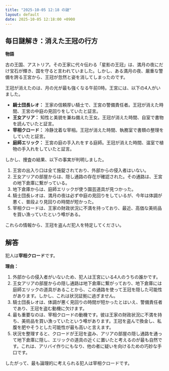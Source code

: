 ```yaml
---
title: "2025-10-05 12:18 の謎"
layout: default
date: 2025-10-05 12:18:00 +0900
---
```

## 毎日謎解き：消えた王冠の行方

**物語**

古の王国、アストリア。その王家に代々伝わる「星影の王冠」は、満月の夜にだけ宝石が輝き、国を守ると言われていました。しかし、ある満月の夜、厳重な警備を誇る王宮から、王冠が忽然と姿を消してしまったのです。

王冠が消えたのは、月の光が最も強くなる午前0時。王宮には、以下の4人がいました。

*   **騎士団長レオ：** 王家の信頼厚い騎士で、王宮の警備責任者。王冠が消えた時間、王宮の中庭の見回りをしていたと証言。
*   **王女アリア：** 知性と美貌を兼ね備えた王女。王冠が消えた時間、自室で書物を読んでいたと証言。
*   **宰相クロード：** 冷静沈着な宰相。王冠が消えた時間、執務室で書類の整理をしていたと証言。
*   **庭師エリック：** 王宮の庭の手入れをする庭師。王冠が消えた時間、温室で植物の手入れをしていたと証言。

しかし、捜査の結果、以下の事実が判明しました。

1.  王宮の出入り口は全て施錠されており、外部からの侵入者はいない。
2.  王女アリアの部屋からは、隠し通路の存在が確認された。その通路は、王宮の地下倉庫に繋がっている。
3.  地下倉庫からは、庭師エリックが使う園芸道具が見つかった。
4.  騎士団長レオは、満月の夜は必ず中庭の見回りをしているが、今年は体調が悪く、普段より見回りの時間が短かった。
5.  宰相クロードは、王家の財政状況に不満を持っており、最近、高価な美術品を買い漁っていたという噂がある。

これらの情報から、王冠を盗んだ犯人を特定してください。

## 解答

犯人は**宰相クロード**です。

**理由：**

1.  外部からの侵入者がいないため、犯人は王宮にいる4人のうちの誰かです。
2.  王女アリアの部屋からの隠し通路は地下倉庫に繋がっており、地下倉庫には庭師エリックの道具があることから、この通路を使って王冠を隠した可能性があります。しかし、これは状況証拠に過ぎません。
3.  騎士団長レオは、体調が悪く見回りの時間が短かったとはいえ、警備責任者であり、王冠を盗む動機に欠けます。
4.  最も重要なのは、宰相クロードの動機です。彼は王家の財政状況に不満を持ち、美術品を買い漁っていたという噂があります。王冠を盗んで換金し、私腹を肥やそうとした可能性が最も高いと言えます。
5.  状況を整理すると、クロードが王冠を盗み、アリアの部屋の隠し通路を通って地下倉庫に隠し、エリックの道具の近くに置いたと考えるのが最も自然です。これは、アリバイ作りにもなり、他の者に疑いを向けるための巧妙な手口です。

したがって、最も論理的に考えられる犯人は宰相クロードです。

